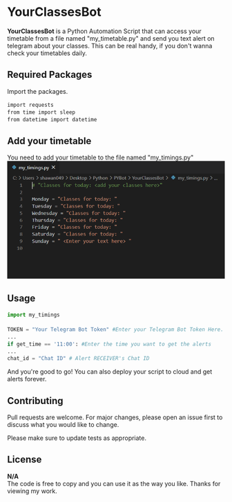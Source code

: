 # YourClassesBot

**YourClassesBot** is a Python Automation Script that can access your timetable from a file named "my_timetable.py" and send you text alert on telegram about your classes. This can be real handy, if you don't wanna check your timetables daily.

## Required Packages

Import the packages.

```bash
import requests
from time import sleep
from datetime import datetime
```

## Add your timetable
You need to add your timetable to the file named "my_timings.py"
<img src="src/timings.PNG">

## Usage

```python
import my_timings

TOKEN = "Your Telegram Bot Token" #Enter your Telegram Bot Token Here.
...
if get_time == '11:00': #Enter the time you want to get the alerts
...
chat_id = "Chat ID" # Alert RECEIVER's Chat ID
```
And you're good to go! You can also deploy your script to cloud and get alerts forever.

## Contributing
Pull requests are welcome. For major changes, please open an issue first to discuss what you would like to change.

Please make sure to update tests as appropriate.

## License
**N/A**\
The code is free to copy and you can use it as the way you like. Thanks for viewing my work.
